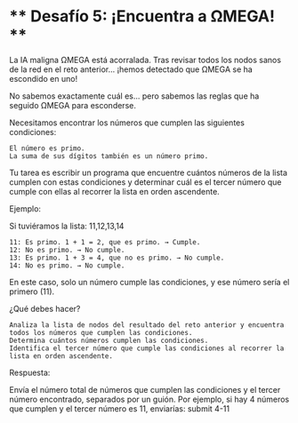# ** Desafío 5: ¡Encuentra a ΩMEGA! **

La IA maligna ΩMEGA está acorralada. Tras revisar todos los nodos sanos de la red en el reto anterior... ¡hemos detectado que ΩMEGA se ha escondido en uno!

No sabemos exactamente cuál es... pero sabemos las reglas que ha seguido ΩMEGA para esconderse.

Necesitamos encontrar los números que cumplen las siguientes condiciones:

    El número es primo.
    La suma de sus dígitos también es un número primo.

Tu tarea es escribir un programa que encuentre cuántos números de la lista cumplen con estas condiciones y determinar cuál es el tercer número que cumple con ellas al recorrer la lista en orden ascendente.

Ejemplo:

Si tuviéramos la lista: 11,12,13,14

    11: Es primo. 1 + 1 = 2, que es primo. → Cumple.
    12: No es primo. → No cumple.
    13: Es primo. 1 + 3 = 4, que no es primo. → No cumple.
    14: No es primo. → No cumple.

En este caso, solo un número cumple las condiciones, y ese número sería el primero (11).

¿Qué debes hacer?

    Analiza la lista de nodos del resultado del reto anterior y encuentra todos los números que cumplen las condiciones.
    Determina cuántos números cumplen las condiciones.
    Identifica el tercer número que cumple las condiciones al recorrer la lista en orden ascendente.

Respuesta:

Envía el número total de números que cumplen las condiciones y el tercer número encontrado, separados por un guión. Por ejemplo, si hay 4 números que cumplen y el tercer número es 11, enviarías: submit 4-11